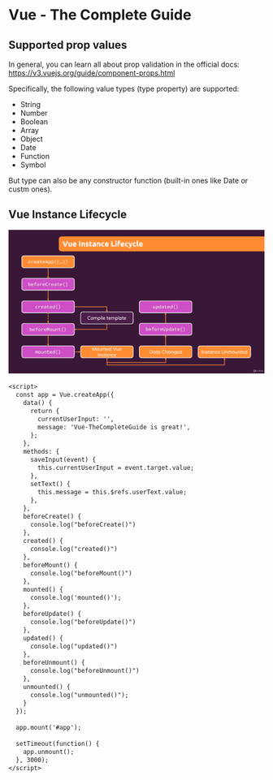 # Vue - The Complete Guide

## Supported prop values 

In general, you can learn all about prop validation in the official 
docs: https://v3.vuejs.org/guide/component-props.html

Specifically, the following value types (type property) are supported:

- String
- Number
- Boolean
- Array
- Object
- Date
- Function
- Symbol

But type can also be any constructor function (built-in ones like Date or custm ones).

## Vue Instance Lifecycle

![img.png](img.png)

    <script>
      const app = Vue.createApp({
        data() {
          return {
            currentUserInput: '',
            message: 'Vue-TheCompleteGuide is great!',
          };
        },
        methods: {
          saveInput(event) {
            this.currentUserInput = event.target.value;
          },
          setText() {
            this.message = this.$refs.userText.value;
          },
        },
        beforeCreate() {
          console.log("beforeCreate()")
        },
        created() {
          console.log("created()")
        },
        beforeMount() {
          console.log("beforeMount()")
        },
        mounted() {
          console.log('mounted()');
        },
        beforeUpdate() {
          console.log("beforeUpdate()")
        },
        updated() {
          console.log("updated()")
        },
        beforeUnmount() {
          console.log("beforeUnmount()")
        },
        unmounted() {
          console.log("unmounted()");
        }
      });
      
      app.mount('#app');
      
      setTimeout(function() {
        app.unmount();
      }, 3000);
    </script>
